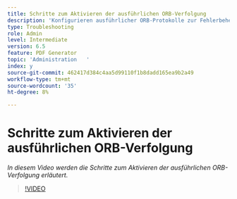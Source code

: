 ```yaml
---
title: Schritte zum Aktivieren der ausführlichen ORB-Verfolgung
description: 'Konfigurieren ausführlicher ORB-Protokolle zur Fehlerbehebung bei PDF Generator-Problemen '
type: Troubleshooting
role: Admin
level: Intermediate
version: 6.5
feature: PDF Generator
topic: 'Administration   '
index: y
source-git-commit: 462417d384c4aa5d99110f1b8dadd165ea9b2a49
workflow-type: tm+mt
source-wordcount: '35'
ht-degree: 8%

---
```



# Schritte zum Aktivieren der ausführlichen ORB-Verfolgung

*In diesem Video werden die Schritte zum Aktivieren der ausführlichen ORB-Verfolgung erläutert.*

>[!VIDEO](https://video.tv.adobe.com/v/335526?quality=9&learn=on)
